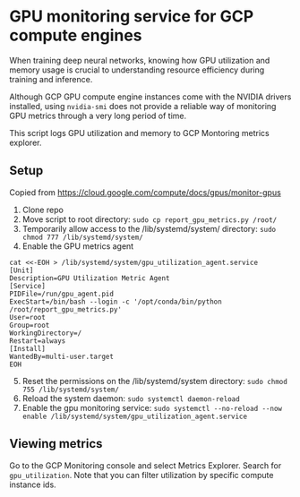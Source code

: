 # GPU monitoring service for GCP compute engines

When training deep neural networks, knowing how GPU utilization and memory usage is crucial to understanding resource efficiency during training and inference.

Although GCP GPU compute engine instances come with the NVIDIA drivers installed, using `nvidia-smi` does not provide a reliable way of monitoring GPU metrics through a very long period of time.

This script logs GPU utilization and memory to GCP Montoring metrics explorer.

## Setup
Copied from https://cloud.google.com/compute/docs/gpus/monitor-gpus

1. Clone repo
2. Move script to root directory: `sudo cp report_gpu_metrics.py /root/`
3. Temporarily allow access to the /lib/systemd/system/ directory: `sudo chmod 777 /lib/systemd/system/`
4. Enable the GPU metrics agent
```
cat <<-EOH > /lib/systemd/system/gpu_utilization_agent.service
[Unit]
Description=GPU Utilization Metric Agent
[Service]
PIDFile=/run/gpu_agent.pid
ExecStart=/bin/bash --login -c '/opt/conda/bin/python /root/report_gpu_metrics.py'
User=root
Group=root
WorkingDirectory=/
Restart=always
[Install]
WantedBy=multi-user.target
EOH
```

5. Reset the permissions on the /lib/systemd/system directory: `sudo chmod 755 /lib/systemd/system/`
6. Reload the system daemon: `sudo systemctl daemon-reload`
7. Enable the gpu monitoring service: `sudo systemctl --no-reload --now enable /lib/systemd/system/gpu_utilization_agent.service`

## Viewing metrics
Go to the GCP Monitoring console and select Metrics Explorer. Search for `gpu_utilization`. Note that you can filter utilization by specific compute instance ids.
